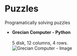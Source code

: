 # Puzzles
Programatically solving puzzles

<ul>
	<li><b>Grecian Computer - Python<br></b><br>
		5 disk, 12 columns, 4 rows.<br>
 		<img src="./grecian_computerr/grecian.jpg" alt="Grecian Computer - Image">
	</li>	
</ul>

